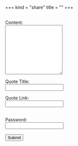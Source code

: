 +++
kind = "share"
title = ""
+++
<form action="https://alexbilson.dev:9732/hooks/new-note-webhook" method="post">

<br />
  <label for="content">Content:</label><br />
  <textarea class="comment-body" id="content" name="content" rows="10"> </textarea><br />

  <label for="quote_title">Quote Title:</label><br />
  <input type="text" id="quote_title" name="quote_title" ><br />

  <label for="quote_link">Quote Link:</label><br />
  <input type="text" id="quote_link" name="quote_link" ><br /><br />

  <label for="passwd">Password:</label><br />
  <input type="password" id="passwd" name="passwd" ><br><br>
  <input type="submit" value="Submit">
</form>
